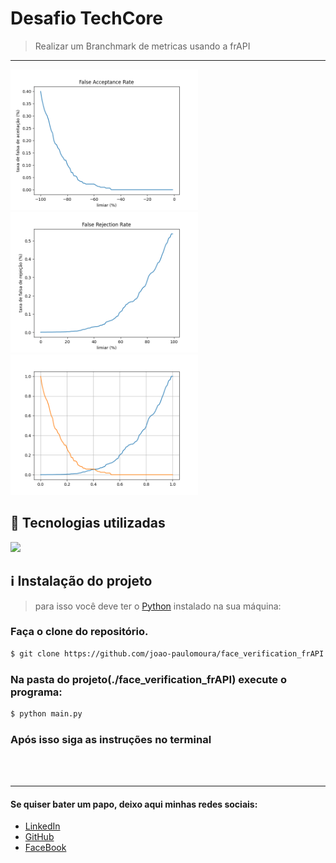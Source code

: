 # Desafio TechCore
> Realizar um Branchmark de metricas usando a frAPI
----------------------------------------------------



<div display="flex">
   <img width="300px" height="auto" src='./graficos/FAR.png'>
   <img width="300px" height="auto" src='./graficos/FRR.png'>
   <img width="300px" height="auto" src='./graficos/FAR_FRR.png'>
</div>


## :rocket: Tecnologias utilizadas
 <div display="flex">
   <img width="200px" height="auto" src='https://cadernodelaboratorio.com.br/wp-content/uploads/2018/07/python37.png'>
</div>

## :information_source: Instalação do projeto

> para isso você deve ter o [Python](https://www.python.org/) instalado na sua máquina:

### Faça o clone do repositório.
```bash
$ git clone https://github.com/joao-paulomoura/face_verification_frAPI.git
```
### Na pasta do projeto(./face_verification_frAPI) execute o programa:
```bash
$ python main.py
```
 
### Após isso siga as instruções no terminal

<br/>
<br/>

---
#### Se quiser bater um papo, deixo aqui minhas redes sociais:
- [LinkedIn](https://www.linkedin.com/in/jpaulomouradev/)
- [GitHub](https://github.com/JPauloMoura)
- [FaceBook](https://www.facebook.com/joaopaulo.pereirademoura/)
